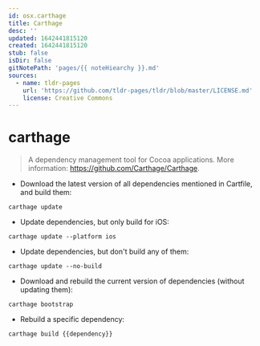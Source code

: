 ```yaml
---
id: osx.carthage
title: Carthage
desc: ''
updated: 1642441815120
created: 1642441815120
stub: false
isDir: false
gitNotePath: 'pages/{{ noteHiearchy }}.md'
sources:
  - name: tldr-pages
    url: 'https://github.com/tldr-pages/tldr/blob/master/LICENSE.md'
    license: Creative Commons
---
```

# carthage

> A dependency management tool for Cocoa applications.
> More information: <https://github.com/Carthage/Carthage>.

- Download the latest version of all dependencies mentioned in Cartfile, and build them:

`carthage update`

- Update dependencies, but only build for iOS:

`carthage update --platform ios`

- Update dependencies, but don't build any of them:

`carthage update --no-build`

- Download and rebuild the current version of dependencies (without updating them):

`carthage bootstrap`

- Rebuild a specific dependency:

`carthage build {{dependency}}`

